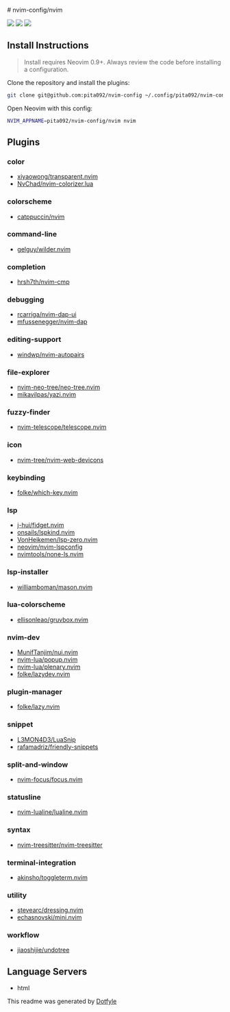 \# nvim-config/nvim

<a href="https://dotfyle.com/pita092/nvim-config-nvim"><img src="https://dotfyle.com/pita092/nvim-config-nvim/badges/plugins?style=flat" /></a>
<a href="https://dotfyle.com/pita092/nvim-config-nvim"><img src="https://dotfyle.com/pita092/nvim-config-nvim/badges/leaderkey?style=flat" /></a>
<a href="https://dotfyle.com/pita092/nvim-config-nvim"><img src="https://dotfyle.com/pita092/nvim-config-nvim/badges/plugin-manager?style=flat" /></a>


## Install Instructions

 > Install requires Neovim 0.9+. Always review the code before installing a configuration.

Clone the repository and install the plugins:

```sh
git clone git@github.com:pita092/nvim-config ~/.config/pita092/nvim-config
```

Open Neovim with this config:

```sh
NVIM_APPNAME=pita092/nvim-config/nvim nvim
```

## Plugins

### color

+ [xiyaowong/transparent.nvim](https://dotfyle.com/plugins/xiyaowong/transparent.nvim)
+ [NvChad/nvim-colorizer.lua](https://dotfyle.com/plugins/NvChad/nvim-colorizer.lua)
### colorscheme

+ [catppuccin/nvim](https://dotfyle.com/plugins/catppuccin/nvim)
### command-line

+ [gelguy/wilder.nvim](https://dotfyle.com/plugins/gelguy/wilder.nvim)
### completion

+ [hrsh7th/nvim-cmp](https://dotfyle.com/plugins/hrsh7th/nvim-cmp)
### debugging

+ [rcarriga/nvim-dap-ui](https://dotfyle.com/plugins/rcarriga/nvim-dap-ui)
+ [mfussenegger/nvim-dap](https://dotfyle.com/plugins/mfussenegger/nvim-dap)
### editing-support

+ [windwp/nvim-autopairs](https://dotfyle.com/plugins/windwp/nvim-autopairs)
### file-explorer

+ [nvim-neo-tree/neo-tree.nvim](https://dotfyle.com/plugins/nvim-neo-tree/neo-tree.nvim)
+ [mikavilpas/yazi.nvim](https://dotfyle.com/plugins/mikavilpas/yazi.nvim)
### fuzzy-finder

+ [nvim-telescope/telescope.nvim](https://dotfyle.com/plugins/nvim-telescope/telescope.nvim)
### icon

+ [nvim-tree/nvim-web-devicons](https://dotfyle.com/plugins/nvim-tree/nvim-web-devicons)
### keybinding

+ [folke/which-key.nvim](https://dotfyle.com/plugins/folke/which-key.nvim)
### lsp

+ [j-hui/fidget.nvim](https://dotfyle.com/plugins/j-hui/fidget.nvim)
+ [onsails/lspkind.nvim](https://dotfyle.com/plugins/onsails/lspkind.nvim)
+ [VonHeikemen/lsp-zero.nvim](https://dotfyle.com/plugins/VonHeikemen/lsp-zero.nvim)
+ [neovim/nvim-lspconfig](https://dotfyle.com/plugins/neovim/nvim-lspconfig)
+ [nvimtools/none-ls.nvim](https://dotfyle.com/plugins/nvimtools/none-ls.nvim)
### lsp-installer

+ [williamboman/mason.nvim](https://dotfyle.com/plugins/williamboman/mason.nvim)
### lua-colorscheme

+ [ellisonleao/gruvbox.nvim](https://dotfyle.com/plugins/ellisonleao/gruvbox.nvim)
### nvim-dev

+ [MunifTanjim/nui.nvim](https://dotfyle.com/plugins/MunifTanjim/nui.nvim)
+ [nvim-lua/popup.nvim](https://dotfyle.com/plugins/nvim-lua/popup.nvim)
+ [nvim-lua/plenary.nvim](https://dotfyle.com/plugins/nvim-lua/plenary.nvim)
+ [folke/lazydev.nvim](https://dotfyle.com/plugins/folke/lazydev.nvim)
### plugin-manager

+ [folke/lazy.nvim](https://dotfyle.com/plugins/folke/lazy.nvim)
### snippet

+ [L3MON4D3/LuaSnip](https://dotfyle.com/plugins/L3MON4D3/LuaSnip)
+ [rafamadriz/friendly-snippets](https://dotfyle.com/plugins/rafamadriz/friendly-snippets)
### split-and-window

+ [nvim-focus/focus.nvim](https://dotfyle.com/plugins/nvim-focus/focus.nvim)
### statusline

+ [nvim-lualine/lualine.nvim](https://dotfyle.com/plugins/nvim-lualine/lualine.nvim)
### syntax

+ [nvim-treesitter/nvim-treesitter](https://dotfyle.com/plugins/nvim-treesitter/nvim-treesitter)
### terminal-integration

+ [akinsho/toggleterm.nvim](https://dotfyle.com/plugins/akinsho/toggleterm.nvim)
### utility

+ [stevearc/dressing.nvim](https://dotfyle.com/plugins/stevearc/dressing.nvim)
+ [echasnovski/mini.nvim](https://dotfyle.com/plugins/echasnovski/mini.nvim)
### workflow

+ [jiaoshijie/undotree](https://dotfyle.com/plugins/jiaoshijie/undotree)
## Language Servers

+ html


 This readme was generated by [Dotfyle](https://dotfyle.com)
 
